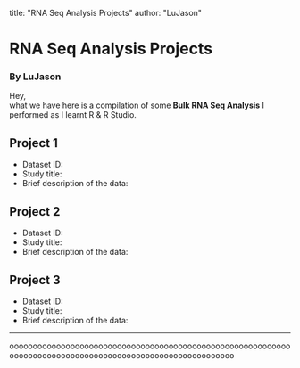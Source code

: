 title: "RNA Seq Analysis Projects"
author: "LuJason"

# RNA Seq Analysis Projects
### By LuJason

Hey,  
what we have here is a compilation of some **Bulk RNA Seq Analysis** I performed as I learnt R & R Studio.  

## Project 1  
- Dataset ID: 
- Study title:
- Brief description of the data:

## Project 2  
- Dataset ID: 
- Study title:
- Brief description of the data:

## Project 3  
- Dataset ID: 
- Study title:
- Brief description of the data:

  
---  
oooooooooooooooooooooooooooooooooooooooooooooooooooooooooooooooooooooooooooooooooooooooooooooooooooooooooooo
